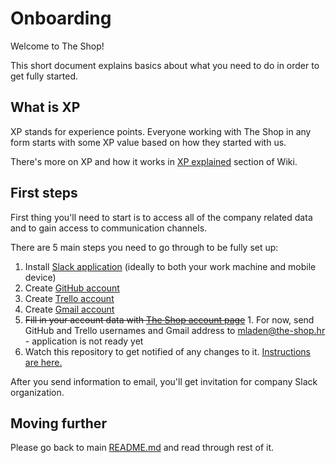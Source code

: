 # Onboarding
Welcome to The Shop!

This short document explains basics about what you need to do in order to get fully started.
  
## What is XP
XP stands for experience points. Everyone working with The Shop in any form starts with some XP value based on how they 
started with us. 

There's more on XP and how it works in [XP explained](xp-explained.md) section of Wiki.

## First steps
First thing you'll need to start is to access all of the company related data and to gain access to communication channels.

There are 5 main steps you need to go through to be fully set up:
  1. Install [Slack application](https://slack.com/) (ideally to both your work machine and mobile device) 
  2. Create [GitHub account](https://github.com/)
  3. Create [Trello account](https://trello.com/)
  4. Create [Gmail account](https://gmail.com)
  4. ~~Fill in your account data with [The Shop account page](https://app.the-shop.io/account/edit)~~
    1. For now, send GitHub and Trello usernames and Gmail address to mladen@the-shop.hr - application is not ready yet
  5. Watch this repository to get notified of any changes to it. [Instructions are here.](https://help.github.com/articles/watching-repositories/)
  
After you send information to email, you'll get invitation for company Slack organization.

## Moving further
Please go back to main [README.md](README.md) and read through rest of it.
